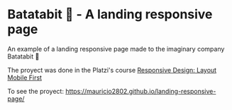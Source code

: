 # Batatabit 🥔 - A landing responsive page
An example of a landing responsive page made to the imaginary company Batatabit 🥔

The proyect was done in the Platzi's course [Responsive Design: Layout Mobile First](https://platzi.com/clases/mobile-first/)

To see the proyect: https://mauricio2802.github.io/landing-responsive-page/
